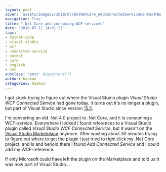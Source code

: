 ```yaml
---
layout: post
cover: 'assets/images2/2018/07/DotNetCore_AddConnectedServiceContextMenu.png'
navigation: True
title: ".Net Core and consuming WCF services"
date: '2018-07-11 14:01:21'
tags:
- dotnet-core
- visual-studio
- wcf
- connected-service
- dotnet
- core
- english
- net
subclass: 'post' #important(!)
author: haakoo
categories: haakoo
---
```


I got stuck trying to figure out where the Visual Studio plugin _Visual Studio WCF Connected Service_ had gone today. It turns out it's no longer a plugin, but part of Visual Studio since version [15.5](https://docs.microsoft.com/en-us/visualstudio/releasenotes/vs2017-relnotes-v15.5#WCFTools).

I'm converting an old .Net 4.0 project to .Net Core, and it is consuming a WCF-service. Everywhere i looked I found references to a Visual Studio plugin called _Visual Studio WCF Connected Service_, but it wasn't on the [Visual Studio Marketplace](https://marketplace.visualstudio.com/) anymore. After wasting about 30 minutes trying to figure out where to get the plugin I just tried to right click my .Net Core project, and lo and behold there I found _Add Connected Service_ and I could add my WCF-reference.

If only Microsoft could have left the plugin on the Marketplace and told us it was now part of Visual Studio...
